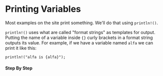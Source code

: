 # Printing Variables

Most examples on the site print something.
We'll do that using `println!()`.

`println!()` uses what are called "format
strings" as templates for output. Putting
the name of a variable inside `{}` curly brackets
in a format string outputs its value. For example,
if we have a variable named `alfa` we can print
it like this:

```rust, noplayground
println!("alfa is {alfa}");
```

#### Step By Step

<script>
const rawSourceCode = `fn main() {
  let alfa = String::from("apple");
  println!("alfa is {alfa}");
}`.split('\n')


const lineSets = [
{ 
  lines: [`0_r`, `0_r`,`0_r`,`0_r`],
  text: `<p>The output from the program is <code>alfa is apple</code></p>`
},
{ 
  lines: [`0_r`, `0_s`,`0_s`,`0_r`],
  text: `<p>We start out with an empty <code>main</code> function.</p>`
},
{ 
  lines: [`0_c`, `0_r`,`0_s`,`0_c`],
  text: `<p>The first step is to create a variable named <code>alfa</code> with a <code>String</code> containing &quot;apple&quot; bound to it</p>`
},
{ 
  lines: [`0_c`, `0_c`,`0_r`,`0_c`],
  text: `<p>Then we add the <code>println!()</code> statement that outputs the text of the <code>String</code> when the program is run</p>`
},

]

</script>

<!--

---

Here's a full program to demonstrate that. It
outputs:

```txt
alfa is apple
```

Give it a shot in the Code Runner:

### SOURCE CODE

```rust, noplayground, EXAMPLE1
fn main() {
  let alfa = String::from("apple");
  println!("alfa is {alfa}");
}
```

### CODE RUNNER

```rust, editable, CODE1

```

-->
